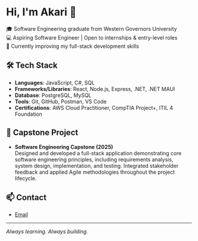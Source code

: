 

<!--
**AkariBowens/AkariBowens** is a ✨ _special_ ✨ repository because its `README.md` (this file) appears on your GitHub profile.

Here are some ideas to get you started:

- 🔭 I’m currently working on ...
- 🌱 I’m currently learning ...
- 👯 I’m looking to collaborate on ...
- 🤔 I’m looking for help with ...
- 💬 Ask me about ...
- 📫 How to reach me: ...
- 😄 Pronouns: ...
- ⚡ Fun fact: ...
-->

# Hi, I'm Akari 👋

🎓 Software Engineering graduate from Western Governors University  
💻 Aspiring Software Engineer | Open to internships & entry-level roles  
🌱 Currently improving my full-stack development skills

## 🛠️ Tech Stack

- **Languages**: JavaScript, C#, SQL  
- **Frameworks/Libraries**: React, Node.js, Express, .NET, .NET MAUI  
- **Database**: PostgreSQL, MySQL  
- **Tools**: Git, GitHub, Postman, VS Code  
- **Certifications**: AWS Cloud Practitioner, CompTIA Project+, ITIL 4 Foundation

## 📌 Capstone Project

- **Software Engineering Capstone (2025)**  
  Designed and developed a full-stack application demonstrating core software engineering principles, including requirements analysis, system design, implementation, and testing. Integrated stakeholder feedback and applied Agile methodologies throughout the project lifecycle.

## 📫 Contact

- [Email](mailto:akaribowens@gmail.com)  

---

*Always learning. Always building.*
